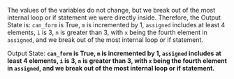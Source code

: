 The values of the variables do not change, but we break out of the most internal loop or if statement we were directly inside. Therefore, the Output State is: `can_form` is True, `m` is incremented by 1, `assigned` includes at least 4 elements, `i` is 3, `n` is greater than 3, with `x` being the fourth element in `assigned`, and we break out of the most internal loop or if statement.

Output State: **`can_form` is True, `m` is incremented by 1, `assigned` includes at least 4 elements, `i` is 3, `n` is greater than 3, with `x` being the fourth element in `assigned`, and we break out of the most internal loop or if statement.**